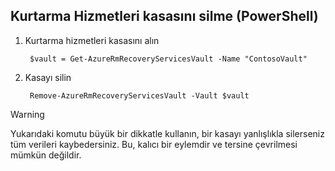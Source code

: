 ## <a name="delete-a-recovery-services-vault-powershell"></a>Kurtarma Hizmetleri kasasını silme (PowerShell)

1. Kurtarma hizmetleri kasasını alın

        $vault = Get-AzureRmRecoveryServicesVault -Name "ContosoVault"

2. Kasayı silin

        Remove-AzureRmRecoveryServicesVault -Vault $vault

>[!WARNING]
>
> Yukarıdaki komutu büyük bir dikkatle kullanın, bir kasayı yanlışlıkla silerseniz tüm verileri kaybedersiniz. Bu, kalıcı bir eylemdir ve tersine çevrilmesi mümkün değildir.  




<!--HONumber=Feb17_HO3-->


